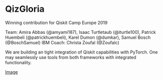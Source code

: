 # QizGloria
Winning contribution for Qiskit Camp Europe 2019

Team: Amira Abbas (@amyami187), Isaac Turtletaub (@iturtle100), Patrick Huembeli (@patrickhuembeli), Karel Dumon (@dumkar), Samuel Bosch (@BoschSamuel)
IBM Coach: Christa Zoufal (@Zoufalc)

We are building an tight integration of Qiskit capabilities with PyTorch. One may seamlessly use tools from both frameworks with integrated functionality.

[Image](./qizgloria-front.JPEG)

